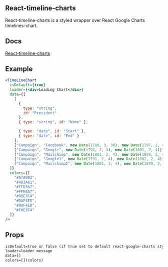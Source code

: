 ## React-timeline-charts

React-timeline-charts is a styled wrapper over React Google Charts timelines-chart.

## Docs

[React-timeline-charts](https://miteshtagadiya.github.io/React-timeline-charts/)

## Example

```jsx
<TimeLineChart
  isDefault={true}
  loader={<div>Loading Chart</div>}
  data={[
    [
      {
        type: "string",
        id: "President"
      },
      { type: "string", id: "Name" },

      { type: "date", id: "Start" },
      { type: "date", id: "End" }
    ],
    ["Campaign", "Facebook", new Date(1789, 3, 30), new Date(1797, 2, 4)],
    ["Campaign", "Google", new Date(1794, 2, 4), new Date(1801, 2, 4)],
    ["Campaign", "Mailchimp", new Date(1801, 2, 4), new Date(1809, 2, 4)],
    ["Campaign", "Google1", new Date(1791, 2, 4), new Date(1802, 2, 4)],
    ["Campaign", "Mailchimp1", new Date(1801, 2, 4), new Date(1809, 2, 4)]
  ]}
  colors={[
    "#A7A0B3",
    "#483A61",
    "#FFD567",
    "#FFE6A7",
    "#88E3CA",
    "#DAF4ED",
    "#DAF4ED",
    "#F0E3F4"
  ]}
/>
```

## Props

```markdown
isDefault=true or false (if true set to default react-google-charts style)
loader=loader message
data=[]
colors=[](colors)
```
